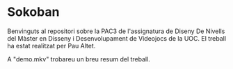 # Sokoban

Benvinguts al repositori sobre la PAC3 de l'assignatura de Diseny De Nivells del Màster en Disseny i Desenvolupament de Videojocs de la UOC.
El treball ha estat realitzat per Pau Altet.

A "demo.mkv" trobareu un breu resum del treball.
